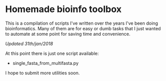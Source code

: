 # Homemade bioinfo toolbox
This is a compilation of scripts I've written over the years I've been doing bioinformatics. Many of them are for easy or dumb tasks that I just wanted to automate at some point for saving time and convenience. 

*Updated 31th/jan/2018*

At this point there is just one script available:

* single_fasta_from_multifasta.py 

I hope to submit more utilities soon.
